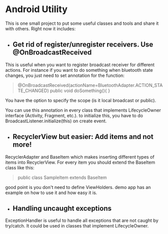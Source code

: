 # Android Utility 

This is one small project to put some useful classes and tools and share it with others. Right now it includes:
- ## Get rid of register/unregister receivers. Use @OnBroadcastReceived 
This is useful when you want to register broadcast receiver for different actions. For instance if you want to do something when bluetooth state changes, you just need to set annotation for the function:
  
 > @OnBroadcastReceived(actionName=BluetoothAdapter.ACTION_STATE_CHANGED)
 > public void doSomething(){
 > }
 
  You have the option to specify the scope (is it local broadcast or public).
  
  You can use this annotation in every class that implements LifecycleOwner interface (Activity, Fragment, etc.). to initialize this, you have to do BroadcastListener.initialize(this) on create event. 
  
- ## RecyclerView but easier: Add items and not more!
RecyclerAdapter and BaseItem which makes inserting different types of items into RecyclerView. For every item you should extend the BaseItem class like this:


  > public class SampleItem extends BaseItem<BaseViewHolder> 
 
 good point is you don't need to define ViewHolders. demo app has an example on how to use it and how easy it is. 
 
- ## Handling uncaught exceptions
ExceptionHandler is useful to handle all exceptions that are not caught by try/catch. It could be used in classes that implement LifecycleOwner.
